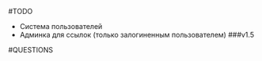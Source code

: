 #TODO

- Система пользователей
- Админка для ссылок (только залогиненным пользователем)
###v1.5



#QUESTIONS
